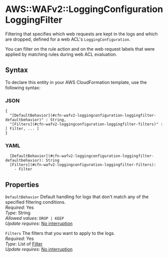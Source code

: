 # AWS::WAFv2::LoggingConfiguration LoggingFilter<a name="aws-properties-wafv2-loggingconfiguration-loggingfilter"></a>

Filtering that specifies which web requests are kept in the logs and which are dropped, defined for a web ACL's `LoggingConfiguration`\. 

You can filter on the rule action and on the web request labels that were applied by matching rules during web ACL evaluation\. 

## Syntax<a name="aws-properties-wafv2-loggingconfiguration-loggingfilter-syntax"></a>

To declare this entity in your AWS CloudFormation template, use the following syntax:

### JSON<a name="aws-properties-wafv2-loggingconfiguration-loggingfilter-syntax.json"></a>

```
{
  "[DefaultBehavior](#cfn-wafv2-loggingconfiguration-loggingfilter-defaultbehavior)" : String,
  "[Filters](#cfn-wafv2-loggingconfiguration-loggingfilter-filters)" : [ Filter, ... ]
}
```

### YAML<a name="aws-properties-wafv2-loggingconfiguration-loggingfilter-syntax.yaml"></a>

```
  [DefaultBehavior](#cfn-wafv2-loggingconfiguration-loggingfilter-defaultbehavior): String
  [Filters](#cfn-wafv2-loggingconfiguration-loggingfilter-filters): 
    - Filter
```

## Properties<a name="aws-properties-wafv2-loggingconfiguration-loggingfilter-properties"></a>

`DefaultBehavior`  <a name="cfn-wafv2-loggingconfiguration-loggingfilter-defaultbehavior"></a>
Default handling for logs that don't match any of the specified filtering conditions\.   
*Required*: Yes  
*Type*: String  
*Allowed values*: `DROP | KEEP`  
*Update requires*: [No interruption](https://docs.aws.amazon.com/AWSCloudFormation/latest/UserGuide/using-cfn-updating-stacks-update-behaviors.html#update-no-interrupt)

`Filters`  <a name="cfn-wafv2-loggingconfiguration-loggingfilter-filters"></a>
The filters that you want to apply to the logs\.   
*Required*: Yes  
*Type*: List of [Filter](aws-properties-wafv2-loggingconfiguration-filter.md)  
*Update requires*: [No interruption](https://docs.aws.amazon.com/AWSCloudFormation/latest/UserGuide/using-cfn-updating-stacks-update-behaviors.html#update-no-interrupt)